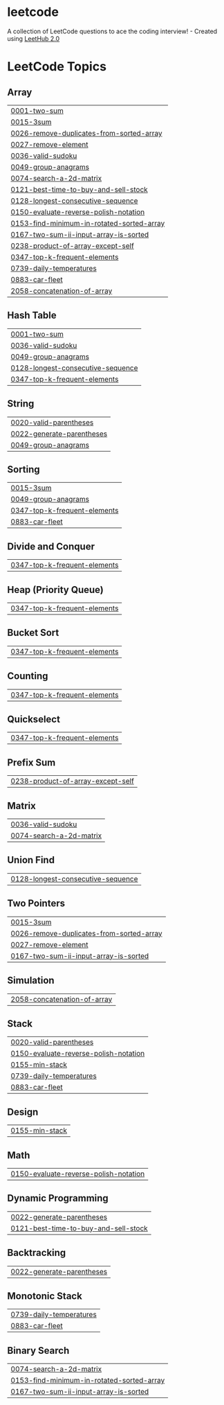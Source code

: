 # leetcode
A collection of LeetCode questions to ace the coding interview! - Created using [LeetHub 2.0](https://github.com/maitreya2954/LeetHub-2.0-Firefox)

<!---LeetCode Topics Start-->
# LeetCode Topics
## Array
|  |
| ------- |
| [0001-two-sum](https://github.com/RayLaciste/leetcode/tree/master/0001-two-sum) |
| [0015-3sum](https://github.com/RayLaciste/leetcode/tree/master/0015-3sum) |
| [0026-remove-duplicates-from-sorted-array](https://github.com/RayLaciste/leetcode/tree/master/0026-remove-duplicates-from-sorted-array) |
| [0027-remove-element](https://github.com/RayLaciste/leetcode/tree/master/0027-remove-element) |
| [0036-valid-sudoku](https://github.com/RayLaciste/leetcode/tree/master/0036-valid-sudoku) |
| [0049-group-anagrams](https://github.com/RayLaciste/leetcode/tree/master/0049-group-anagrams) |
| [0074-search-a-2d-matrix](https://github.com/RayLaciste/leetcode/tree/master/0074-search-a-2d-matrix) |
| [0121-best-time-to-buy-and-sell-stock](https://github.com/RayLaciste/leetcode/tree/master/0121-best-time-to-buy-and-sell-stock) |
| [0128-longest-consecutive-sequence](https://github.com/RayLaciste/leetcode/tree/master/0128-longest-consecutive-sequence) |
| [0150-evaluate-reverse-polish-notation](https://github.com/RayLaciste/leetcode/tree/master/0150-evaluate-reverse-polish-notation) |
| [0153-find-minimum-in-rotated-sorted-array](https://github.com/RayLaciste/leetcode/tree/master/0153-find-minimum-in-rotated-sorted-array) |
| [0167-two-sum-ii-input-array-is-sorted](https://github.com/RayLaciste/leetcode/tree/master/0167-two-sum-ii-input-array-is-sorted) |
| [0238-product-of-array-except-self](https://github.com/RayLaciste/leetcode/tree/master/0238-product-of-array-except-self) |
| [0347-top-k-frequent-elements](https://github.com/RayLaciste/leetcode/tree/master/0347-top-k-frequent-elements) |
| [0739-daily-temperatures](https://github.com/RayLaciste/leetcode/tree/master/0739-daily-temperatures) |
| [0883-car-fleet](https://github.com/RayLaciste/leetcode/tree/master/0883-car-fleet) |
| [2058-concatenation-of-array](https://github.com/RayLaciste/leetcode/tree/master/2058-concatenation-of-array) |
## Hash Table
|  |
| ------- |
| [0001-two-sum](https://github.com/RayLaciste/leetcode/tree/master/0001-two-sum) |
| [0036-valid-sudoku](https://github.com/RayLaciste/leetcode/tree/master/0036-valid-sudoku) |
| [0049-group-anagrams](https://github.com/RayLaciste/leetcode/tree/master/0049-group-anagrams) |
| [0128-longest-consecutive-sequence](https://github.com/RayLaciste/leetcode/tree/master/0128-longest-consecutive-sequence) |
| [0347-top-k-frequent-elements](https://github.com/RayLaciste/leetcode/tree/master/0347-top-k-frequent-elements) |
## String
|  |
| ------- |
| [0020-valid-parentheses](https://github.com/RayLaciste/leetcode/tree/master/0020-valid-parentheses) |
| [0022-generate-parentheses](https://github.com/RayLaciste/leetcode/tree/master/0022-generate-parentheses) |
| [0049-group-anagrams](https://github.com/RayLaciste/leetcode/tree/master/0049-group-anagrams) |
## Sorting
|  |
| ------- |
| [0015-3sum](https://github.com/RayLaciste/leetcode/tree/master/0015-3sum) |
| [0049-group-anagrams](https://github.com/RayLaciste/leetcode/tree/master/0049-group-anagrams) |
| [0347-top-k-frequent-elements](https://github.com/RayLaciste/leetcode/tree/master/0347-top-k-frequent-elements) |
| [0883-car-fleet](https://github.com/RayLaciste/leetcode/tree/master/0883-car-fleet) |
## Divide and Conquer
|  |
| ------- |
| [0347-top-k-frequent-elements](https://github.com/RayLaciste/leetcode/tree/master/0347-top-k-frequent-elements) |
## Heap (Priority Queue)
|  |
| ------- |
| [0347-top-k-frequent-elements](https://github.com/RayLaciste/leetcode/tree/master/0347-top-k-frequent-elements) |
## Bucket Sort
|  |
| ------- |
| [0347-top-k-frequent-elements](https://github.com/RayLaciste/leetcode/tree/master/0347-top-k-frequent-elements) |
## Counting
|  |
| ------- |
| [0347-top-k-frequent-elements](https://github.com/RayLaciste/leetcode/tree/master/0347-top-k-frequent-elements) |
## Quickselect
|  |
| ------- |
| [0347-top-k-frequent-elements](https://github.com/RayLaciste/leetcode/tree/master/0347-top-k-frequent-elements) |
## Prefix Sum
|  |
| ------- |
| [0238-product-of-array-except-self](https://github.com/RayLaciste/leetcode/tree/master/0238-product-of-array-except-self) |
## Matrix
|  |
| ------- |
| [0036-valid-sudoku](https://github.com/RayLaciste/leetcode/tree/master/0036-valid-sudoku) |
| [0074-search-a-2d-matrix](https://github.com/RayLaciste/leetcode/tree/master/0074-search-a-2d-matrix) |
## Union Find
|  |
| ------- |
| [0128-longest-consecutive-sequence](https://github.com/RayLaciste/leetcode/tree/master/0128-longest-consecutive-sequence) |
## Two Pointers
|  |
| ------- |
| [0015-3sum](https://github.com/RayLaciste/leetcode/tree/master/0015-3sum) |
| [0026-remove-duplicates-from-sorted-array](https://github.com/RayLaciste/leetcode/tree/master/0026-remove-duplicates-from-sorted-array) |
| [0027-remove-element](https://github.com/RayLaciste/leetcode/tree/master/0027-remove-element) |
| [0167-two-sum-ii-input-array-is-sorted](https://github.com/RayLaciste/leetcode/tree/master/0167-two-sum-ii-input-array-is-sorted) |
## Simulation
|  |
| ------- |
| [2058-concatenation-of-array](https://github.com/RayLaciste/leetcode/tree/master/2058-concatenation-of-array) |
## Stack
|  |
| ------- |
| [0020-valid-parentheses](https://github.com/RayLaciste/leetcode/tree/master/0020-valid-parentheses) |
| [0150-evaluate-reverse-polish-notation](https://github.com/RayLaciste/leetcode/tree/master/0150-evaluate-reverse-polish-notation) |
| [0155-min-stack](https://github.com/RayLaciste/leetcode/tree/master/0155-min-stack) |
| [0739-daily-temperatures](https://github.com/RayLaciste/leetcode/tree/master/0739-daily-temperatures) |
| [0883-car-fleet](https://github.com/RayLaciste/leetcode/tree/master/0883-car-fleet) |
## Design
|  |
| ------- |
| [0155-min-stack](https://github.com/RayLaciste/leetcode/tree/master/0155-min-stack) |
## Math
|  |
| ------- |
| [0150-evaluate-reverse-polish-notation](https://github.com/RayLaciste/leetcode/tree/master/0150-evaluate-reverse-polish-notation) |
## Dynamic Programming
|  |
| ------- |
| [0022-generate-parentheses](https://github.com/RayLaciste/leetcode/tree/master/0022-generate-parentheses) |
| [0121-best-time-to-buy-and-sell-stock](https://github.com/RayLaciste/leetcode/tree/master/0121-best-time-to-buy-and-sell-stock) |
## Backtracking
|  |
| ------- |
| [0022-generate-parentheses](https://github.com/RayLaciste/leetcode/tree/master/0022-generate-parentheses) |
## Monotonic Stack
|  |
| ------- |
| [0739-daily-temperatures](https://github.com/RayLaciste/leetcode/tree/master/0739-daily-temperatures) |
| [0883-car-fleet](https://github.com/RayLaciste/leetcode/tree/master/0883-car-fleet) |
## Binary Search
|  |
| ------- |
| [0074-search-a-2d-matrix](https://github.com/RayLaciste/leetcode/tree/master/0074-search-a-2d-matrix) |
| [0153-find-minimum-in-rotated-sorted-array](https://github.com/RayLaciste/leetcode/tree/master/0153-find-minimum-in-rotated-sorted-array) |
| [0167-two-sum-ii-input-array-is-sorted](https://github.com/RayLaciste/leetcode/tree/master/0167-two-sum-ii-input-array-is-sorted) |
<!---LeetCode Topics End-->